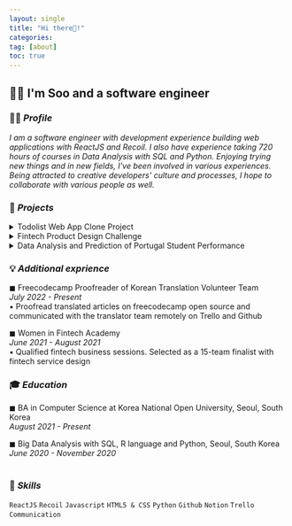 ```yaml
---
layout: single
title: "Hi there👋!"
categories:
tag: [about]
toc: true
---
```


## 👩‍💻 I'm Soo and a software engineer

### 🙋‍♀️ _Profile_

<i>I am a software engineer with development experience building web applications with ReactJS and Recoil. I also have experience taking 720 hours of courses in Data Analysis with SQL and Python. Enjoying trying new things and in new fields, I've been involved in various experiences. Being attracted to creative developers' culture and processes, I hope to collaborate with various people as well.</i>

### 🚀 _Projects_

<details>
      <summary>Todolist Web App Clone Project</summary> 
      <i>December 2021 - Present</i> <br>
      <br>
      <i>▪ Developed front-end user experience using React JS, Recoil, Material UI, and REST APIs<br>
      ▪ Built app with React and while managing State through Asynchronous Recoil Atom<br>
      ▪ Analyzed the target application's structure to clone<br></i> <br>
      <img src="../images/2022-07-27-first/todoclone.gif"> <br>
      <br>
</details>
<details>
      <summary>Fintech Product Design Challenge</summary>
      <i>June 2021 - August 2021</i> <br>
      <br>
      <i>▪ Designed an idea, showing investment information and its correlation between social network service analysis and stock price<br>
      ▪ Conducted interviews and carried out paper research on 100 target users<br>
      ▪ Selected as a 15-team finalist and won $1,000 budget for the service idea<br></i> <br>
      <img src="../images/2022-07-27-first/Untitled (1).png"> <br>
      <br>
</details>
<details>
      <summary>Data Analysis and Prediction of Portugal Student Performance</summary>
      <i>October 2021 - November 2021</i> <br>
      <br>
      <i>▪ Analyzed the main variables that affect students' grades to identify better variable combinations<br>
      ▪ Used machine learning with Random Forest Model of scikit-learn in Python<br>
      ▪ Searched related research and papers to analyze given data set<br></i> <br>
      <br>
</details>

### 💡 _Additional exprience_

◼ Freecodecamp Proofreader of Korean Translation Volunteer Team <br>
_July 2022 - Present_ <br>
▪ Proofread translated articles on freecodecamp open source and communicated with the translator team remotely on Trello and Github<br>

◼ Women in Fintech Academy<br>
_June 2021 - August 2021_ <br>
▪ Qualified fintech business sessions. Selected as a 15-team finalist with fintech service design<br>

### 🎓 _Education_

◼ BA in Computer Science at Korea National Open University, Seoul, South Korea<br>
_August 2021 - Present_ <br>

◼ Big Data Analysis with SQL, R language and Python, Seoul, South Korea<br>
_June 2020 - November 2020_ <br>
<br>

### 🔧 _Skills_

`ReactJS` `Recoil` `Javascript` `HTML5 & CSS` `Python` `Github` `Notion` `Trello` `Communication`
